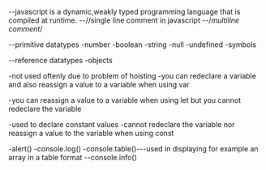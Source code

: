 --javascript is a dynamic,weakly typed programming language that is compiled at runtime.
--//single line comment in javascript
--/*multiline comment*/
<!-- data types in js -->
--primitive datatypes
-number
-boolean
-string
-null
-undefined
-symbols

--reference datatypes
-objects

<!-- var -->
-not used oftenly due to problem of hoisting
-you can redeclare a variable and also reassign a value to a variable when using var

<!-- let -->
-you can reassign a value to a variable when using let but you cannot redeclare the variable

<!-- const -->
-used to declare constant values
-cannot redeclare the variable nor reassign a value to the variable when using const

<!-- displaying output in js -->
-alert()
-console.log()
-console.table()---used in displaying for example an array in a table format
--console.info()